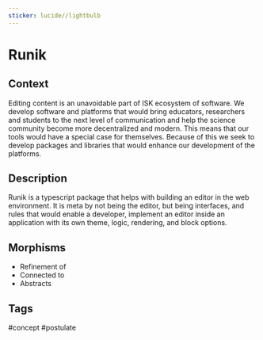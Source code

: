 ```yaml
---
sticker: lucide//lightbulb
---
```

# Runik
## Context
Editing content is an unavoidable part of ISK ecosystem of software. We develop software and platforms that would bring educators, researchers and students to the next level of communication and help the science community become more decentralized and modern. This means that our tools would have a special case for themselves. Because of this we seek to develop packages and libraries that would enhance our development of the platforms.  

## Description
Runik is a typescript package that helps with building an editor in the web environment. It is meta by not being the editor, but being interfaces, and rules that would enable a developer, implement an editor inside an application with its own theme, logic, rendering, and block options.  

## Morphisms
- Refinement of 
- Connected to
- Abstracts

## Tags
#concept #postulate
